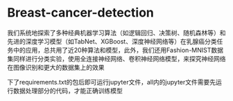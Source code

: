 # Breast-cancer-detection
我们系统地探索了多种经典机器学习算法（如逻辑回归、决策树、随机森林等）和先进的深度学习模型（如TabNet、XGBoost、深度神经网络等）在乳腺癌分类任务中的应用，总共用了近20种算法和模型，此外，我们还用Fashion-MNIST数据集同样进行分类实验，使用全连接神经网络、卷积神经网络模型，来探究神经网络在图像识别和更大的数据集上的效果

下了requirements.txt的包后即可运行jupyter文件，all内的jupyter文件需要先运行数据处理部分的代码，才能正确训练模型
